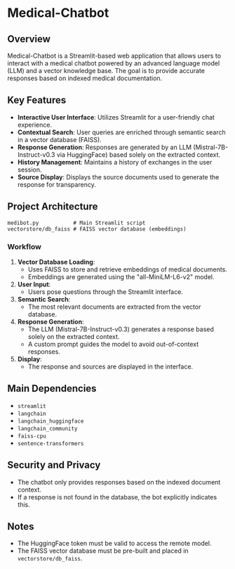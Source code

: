 # Medical-Chatbot

## Overview

Medical-Chatbot is a Streamlit-based web application that allows users to interact with a medical chatbot powered by an advanced language model (LLM) and a vector knowledge base. The goal is to provide accurate responses based on indexed medical documentation.

## Key Features

- **Interactive User Interface**: Utilizes Streamlit for a user-friendly chat experience.
- **Contextual Search**: User queries are enriched through semantic search in a vector database (FAISS).
- **Response Generation**: Responses are generated by an LLM (Mistral-7B-Instruct-v0.3 via HuggingFace) based solely on the extracted context.
- **History Management**: Maintains a history of exchanges in the user session.
- **Source Display**: Displays the source documents used to generate the response for transparency.

## Project Architecture

```
medibot.py           # Main Streamlit script
vectorstore/db_faiss # FAISS vector database (embeddings)
```

### Workflow

1. **Vector Database Loading**:
   - Uses FAISS to store and retrieve embeddings of medical documents.
   - Embeddings are generated using the "all-MiniLM-L6-v2" model.
2. **User Input**:
   - Users pose questions through the Streamlit interface.
3. **Semantic Search**:
   - The most relevant documents are extracted from the vector database.
4. **Response Generation**:
   - The LLM (Mistral-7B-Instruct-v0.3) generates a response based solely on the extracted context.
   - A custom prompt guides the model to avoid out-of-context responses.
5. **Display**:
   - The response and sources are displayed in the interface.

## Main Dependencies

- `streamlit`
- `langchain`
- `langchain_huggingface`
- `langchain_community`
- `faiss-cpu`
- `sentence-transformers`

## Security and Privacy
- The chatbot only provides responses based on the indexed document context.
- If a response is not found in the database, the bot explicitly indicates this.

## Notes
- The HuggingFace token must be valid to access the remote model.
- The FAISS vector database must be pre-built and placed in `vectorstore/db_faiss`. 
